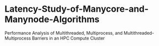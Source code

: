 # Latency-Study-of-Manycore-and-Manynode-Algorithms
Performance Analysis of Multithreaded, Multiprocess, and Multithreaded-Multiprocess Barriers in an HPC Compute Cluster
